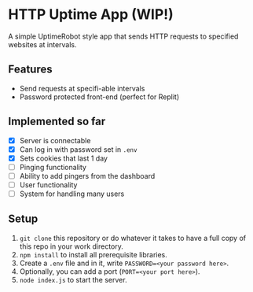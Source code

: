# HTTP Uptime App (WIP!)
A simple UptimeRobot style app that sends HTTP requests to specified websites at intervals. 
## Features
* Send requests at specifi-able intervals
* Password protected front-end (perfect for Replit)
## Implemented so far
- [x] Server is connectable
- [x] Can log in with password set in `.env`
- [x] Sets cookies that last 1 day
- [ ] Pinging functionality
- [ ] Ability to add pingers from the dashboard
- [ ] User functionality
- [ ] System for handling many users
## Setup
1. `git clone` this repository or do whatever it takes to have a full copy of this repo in your work directory.
2. `npm install` to install all prerequisite libraries.
3. Create a `.env` file and in it, write `PASSWORD=<your password here>`.
4. Optionally, you can add a port (`PORT=<your port here>`).
5. `node index.js` to start the server. 